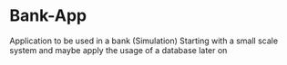 # Bank-App
Application to be used in a bank (Simulation)
Starting with a small scale system and maybe apply the usage of a database later on 